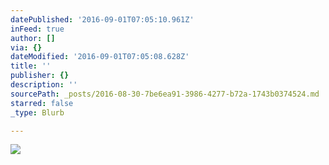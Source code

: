 ```yaml
---
datePublished: '2016-09-01T07:05:10.961Z'
inFeed: true
author: []
via: {}
dateModified: '2016-09-01T07:05:08.628Z'
title: ''
publisher: {}
description: ''
sourcePath: _posts/2016-08-30-7be6ea91-3986-4277-b72a-1743b0374524.md
starred: false
_type: Blurb

---
```

![](https://the-grid-user-content.s3-us-west-2.amazonaws.com/321f281d-eb07-4458-9e1c-93420d40c170.jpg)